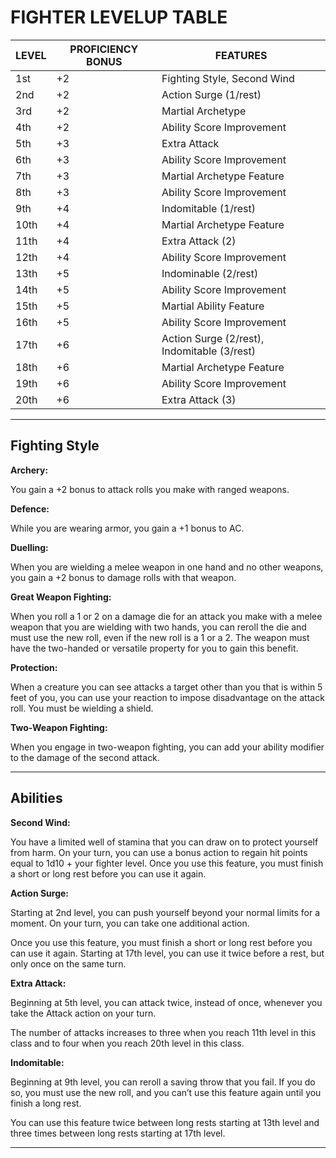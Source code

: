 # FIGHTER LEVELUP TABLE

LEVEL | PROFICIENCY BONUS | FEATURES 
------|-------------------|---------
1st | +2 | Fighting Style, Second Wind
2nd | +2 | Action Surge (1/rest)
3rd | +2 | Martial Archetype
4th | +2 | Ability Score Improvement
5th | +3 | Extra Attack
6th | +3 | Ability Score Improvement
7th | +3 | Martial Archetype Feature
8th | +3 | Ability Score Improvement
9th | +4 | Indomitable (1/rest)
10th | +4 | Martial Archetype Feature
11th | +4 | Extra Attack (2)
12th | +4 | Ability Score Improvement
13th | +5 | Indominable (2/rest)
14th | +5 | Ability Score Improvement
15th | +5 | Martial Ability Feature
16th | +5 | Ability Score Improvement
17th | +6 | Action Surge (2/rest), Indomitable (3/rest)
18th | +6 | Martial Archetype Feature
19th | +6 | Ability Score Improvement
20th | +6 | Extra Attack (3)

---

## Fighting Style

**Archery:**

You gain a +2 bonus to attack rolls you make with ranged weapons.

**Defence:**

While you are wearing armor, you gain a +1 bonus to AC.

**Duelling:**

When you are wielding a melee weapon in one hand and no other weapons, you gain a +2 bonus to damage rolls with that weapon.

**Great Weapon Fighting:**

When you roll a 1 or 2 on a damage die for an attack you make with a melee weapon that you are wielding with two hands, you can reroll the die and must use the new roll, even if the new roll is a 1 or a 2. The weapon must have the two-handed or versatile property for you to gain this benefit.

**Protection:**

When a creature you can see attacks a target other than you that is within 5 feet of you, you can use your reaction to impose disadvantage on the attack roll. You must be wielding a shield.

**Two-Weapon Fighting:**

When you engage in two-weapon fighting, you can add your ability modifier to the damage of the second attack.

---

## Abilities

**Second Wind:**

You have a limited well of stamina that you can draw on to protect yourself from harm. On your turn, you can use a bonus action to regain hit points equal to 1d10 + your fighter level. Once you use this feature, you must finish a short or long rest before you can use it again.

**Action Surge:**

Starting at 2nd level, you can push yourself beyond your normal limits for a moment. On your turn, you can take one additional action.

Once you use this feature, you must finish a short or long rest before you can use it again. Starting at 17th level, you can use it twice before a rest, but only once on the same turn.

**Extra Attack:**

Beginning at 5th level, you can attack twice, instead of once, whenever you take the Attack action on your turn.

The number of attacks increases to three when you reach 11th level in this class and to four when you reach 20th level in this class.

**Indomitable:**

Beginning at 9th level, you can reroll a saving throw that you fail. If you do so, you must use the new roll, and you can’t use this feature again until you finish a long rest.

You can use this feature twice between long rests starting at 13th level and three times between long rests starting at 17th level.

---